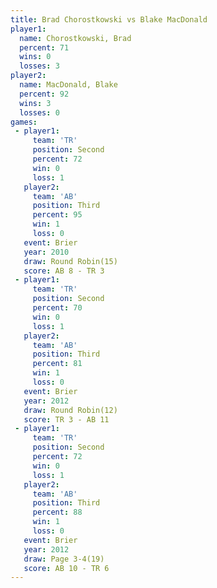 ```yaml
---
title: Brad Chorostkowski vs Blake MacDonald
player1:                   
  name: Chorostkowski, Brad
  percent: 71              
  wins: 0                  
  losses: 3                
player2:                   
  name: MacDonald, Blake   
  percent: 92              
  wins: 3                  
  losses: 0                
games:
 - player1:          
     team: 'TR'      
     position: Second
     percent: 72     
     win: 0          
     loss: 1         
   player2:         
     team: 'AB'     
     position: Third
     percent: 95    
     win: 1         
     loss: 0        
   event: Brier         
   year: 2010           
   draw: Round Robin(15)
   score: AB 8 - TR 3   
 - player1:          
     team: 'TR'      
     position: Second
     percent: 70     
     win: 0          
     loss: 1         
   player2:         
     team: 'AB'     
     position: Third
     percent: 81    
     win: 1         
     loss: 0        
   event: Brier         
   year: 2012           
   draw: Round Robin(12)
   score: TR 3 - AB 11  
 - player1:          
     team: 'TR'      
     position: Second
     percent: 72     
     win: 0          
     loss: 1         
   player2:         
     team: 'AB'     
     position: Third
     percent: 88    
     win: 1         
     loss: 0        
   event: Brier       
   year: 2012         
   draw: Page 3-4(19) 
   score: AB 10 - TR 6
---
```

